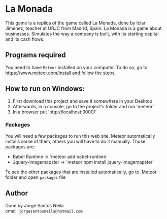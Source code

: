 # La Monada
This game is a replica of the game called La Monada, done by Iciar Jimenez, teacher at URJC from Madrid, Spain.
La Monada is a game about businesses. Simulates the way a company is built, with its starting capital and its cash flows. 

## Programs required
You need to have `Meteor` installed on your computer. To do so, go to https://www.meteor.com/install and follow the steps. 

## How to run on Windows:
<ol>
  <li>First download this project and save it somewhere in your Desktop</li>
  <li>Afterwards, in a console, go to the project's folder and run 'meteor'</li>
  <li>In a browser put 'http://localhost:3000/'</li>
</ol>  

### Packages
You will need a few packages to run this web site. Meteor automatically installs some of them, others you will have to do it manually. Those packages are: 

<ul>
  <li>Babel Runtime -> `meteor add babel-runtime`</li>
  <li>Jquery-imagemapster -> `meteor npm install jquery-imagemapster`</li>
</ul>  

To see the other packages that are installed automatically, go to .Meteor folder and open `packages` file 

## Author
Done by Jorge Santos Neila  <br />
email: `jorgesantosneila@hotmail.com`
